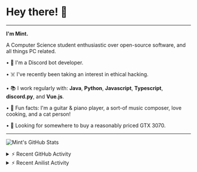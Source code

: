 # Hey there! 👋

---

**I'm Mint.**

A Computer Science student enthusiastic over open-source software, and all things PC related.

• 👾 I'm a Discord bot developer.

• ☠️ I've recently been taking an interest in ethical hacking.

• 📚 I work regularly with:  **Java**, **Python**, **Javascript**, **Typescript**, **discord.py**, and **Vue.js**.

• 🍛 Fun facts: I'm a guitar & piano player, a sort-of music composer, love cooking, and a cat person!

• 🔎 Looking for somewhere to buy a reasonably priced GTX 3070.

---

![Mint's GitHub Stats](https://github-readme-stats-lunarmint.vercel.app/api?username=lunarmint&count_private=true&show_icons=true&title_color=00ffdf&icon_color=00ffdf&text_color=141823&bg_color=45,4568dc,b06ab3&hide_border=true&border_radius=15&include_all_commits=false)

<details>
    <summary>⚡ Recent GitHub Activity</summary>
<!--START_SECTION:activity-->

<!--END_SECTION:activity-->
</details>

<details>
    <summary>⚡ Recent Anilist Activity</summary>
<!--START_SECTION:waka-->
```text
```

```text
```

```text
```
<!--END_SECTION:waka-->
</details>

